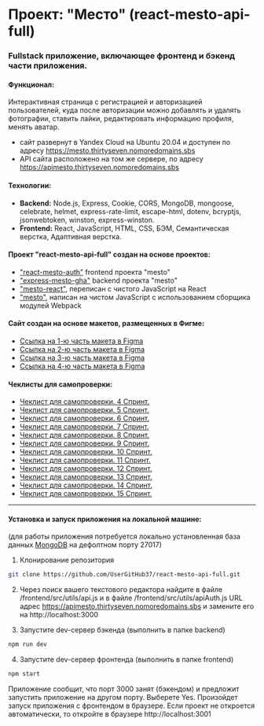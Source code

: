# Проект: "Место" (react-mesto-api-full)
### Fullstack приложение, включающее фронтенд и бэкенд части приложения.

#### Функционал:
Интерактивная страница с регистрацией и авторизацией пользователей, куда после авторизации можно добавлять и удалять фотографии, ставить лайки, редактировать информацию профиля, менять аватар.

* сайт развернут в Yandex Cloud на Ubuntu 20.04 и доступен по адресу https://mesto.thirtyseven.nomoredomains.sbs
* API сайта расположено на том же сервере, по адресу https://apimesto.thirtyseven.nomoredomains.sbs

#### Технологии:
+ **Backend:**
  Node.js, Express, Cookie, CORS, MongoDB, mongoose, celebrate, helmet, express-rate-limit, escape-html, dotenv, bcryptjs, jsonwebtoken, winston, express-winston.
+ **Frontend:**
  React, JavaScript, HTML, CSS, БЭМ, Семантическая верстка, Адаптивная верстка.

#### Проект "react-mesto-api-full" создан на основе проектов:
- ["react-mesto-auth"](https://github.com/UserGitHub37/react-mesto-auth) frontend проекта "mesto"
- ["express-mesto-gha"](https://github.com/UserGitHub37/express-mesto-gha) backend проекта "mesto"
- ["mesto-react"](https://github.com/UserGitHub37/mesto-react), переписан с чистого JavaScript на React
- ["mesto"](https://github.com/UserGitHub37/mesto), написан на чистом JavaScript с использованием сборщика модулей Webpack

#### Сайт создан на основе макетов, размещенных в Фигме:
* [Ссылка на 1-ю часть макета в Figma](https://www.figma.com/file/2cn9N9jSkmxD84oJik7xL7/JavaScript.-Sprint-4?node-id=0%3A1)
* [Ссылка на 2-ю часть макета в Figma](https://www.figma.com/file/bjyvbKKJN2naO0ucURl2Z0/JavaScript.-Sprint-5?node-id=0%3A1)
* [Ссылка на 3-ю часть макета в Figma](https://www.figma.com/file/kRVLKwYG3d1HGLvh7JFWRT/JavaScript.-Sprint-6?node-id=0%3A1)
* [Ссылка на 4-ю часть макета в Figma](https://www.figma.com/file/PSdQFRHoxXJFs2FH8IXViF/JavaScript.-Sprint-9?node-id=0%3A1)

#### Чеклисты для самопроверки:
* [Чеклист для самопроверки. 4 Спринт.](https://code.s3.yandex.net/web-developer/checklists-pdf/new-program/checklist-4.pdf)
* [Чеклист для самопроверки. 5 Спринт.](https://code.s3.yandex.net/web-developer/checklists-pdf/new-program/checklist-5.pdf)
* [Чеклист для самопроверки. 6 Спринт.](https://code.s3.yandex.net/web-developer/checklists-pdf/new-program/checklist-6.pdf)
* [Чеклист для самопроверки. 7 Спринт.](https://code.s3.yandex.net/web-developer/checklists-pdf/new-program/checklist-7.pdf)
* [Чеклист для самопроверки. 8 Спринт.](https://code.s3.yandex.net/web-developer/checklists-pdf/new-program/checklist-8.pdf)
* [Чеклист для самопроверки. 9 Спринт.](https://code.s3.yandex.net/web-developer/checklists-pdf/new-program/checklist-9.pdf)
* [Чеклист для самопроверки. 10 Спринт.](https://code.s3.yandex.net/web-developer/checklists-pdf/new-program/checklist-10.pdf)
* [Чеклист для самопроверки. 11 Спринт.](https://code.s3.yandex.net/web-developer/checklists-pdf/new-program/checklist-11.pdf)
* [Чеклист для самопроверки. 12 Спринт.](https://code.s3.yandex.net/web-developer/checklists-pdf/new-program/checklist-12.pdf)
* [Чеклист для самопроверки. 13 Спринт.](https://code.s3.yandex.net/web-developer/checklists-pdf/new-program/checklist_13.pdf)
* [Чеклист для самопроверки. 14 Спринт.](https://code.s3.yandex.net/web-developer/checklists-pdf/new-program/checklist_14.pdf)
* [Чеклист для самопроверки. 15 Спринт.](https://code.s3.yandex.net/web-developer/checklists-pdf/new-program/checklist_15.pdf)

* * *

#### Установка и запуск приложения на локальной машине:
(для работы приложения потребуется локально установленная база данных [MongoDB](https://www.mongodb.com/try/download/community) на дефолтном порту 27017)

1. Клонирование репозитория
```bash
git clone https://github.com/UserGitHub37/react-mesto-api-full.git
```

2. Через поиск вашего текстового редактора найдите в файле /frontend/src/utils/api.js и в файле /frontend/src/utils/apiAuth.js URL адрес https://apimesto.thirtyseven.nomoredomains.sbs и замените его на http://localhost:3000

3. Запустите dev-сервер бэкенда (выполнить в папке backend)
```bash
npm run dev
```

4. Запустите dev-сервер фронтенда (выполнить в папке frontend)
```bash
npm start
```
Приложение сообщит, что порт 3000 занят (бэкендом) и предложит запустить приложение на другом порту. Выберете Yes.
Произойдет запуск приложения с фронтендом в браузере.
Если проект не откроется автоматически, то откройте в браузере http://localhost:3001
